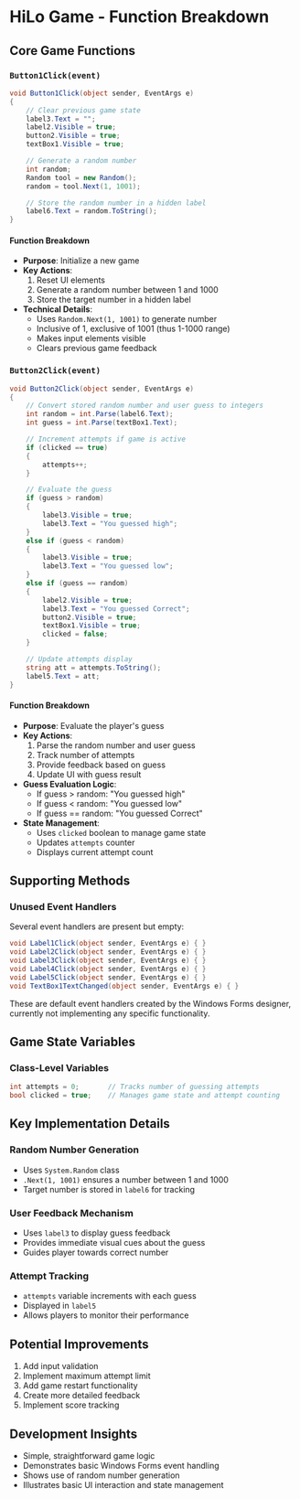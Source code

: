 # HiLo Game - Function Breakdown

## Core Game Functions

### `Button1Click(event)`
```csharp
void Button1Click(object sender, EventArgs e)
{
    // Clear previous game state
    label3.Text = "";
    label2.Visible = true;
    button2.Visible = true;
    textBox1.Visible = true;

    // Generate a random number
    int random;
    Random tool = new Random();
    random = tool.Next(1, 1001);

    // Store the random number in a hidden label
    label6.Text = random.ToString();
}
```

#### Function Breakdown
- **Purpose**: Initialize a new game
- **Key Actions**:
  1. Reset UI elements
  2. Generate a random number between 1 and 1000
  3. Store the target number in a hidden label
- **Technical Details**:
  - Uses `Random.Next(1, 1001)` to generate number
  - Inclusive of 1, exclusive of 1001 (thus 1-1000 range)
  - Makes input elements visible
  - Clears previous game feedback

### `Button2Click(event)`
```csharp
void Button2Click(object sender, EventArgs e)
{
    // Convert stored random number and user guess to integers
    int random = int.Parse(label6.Text);
    int guess = int.Parse(textBox1.Text);

    // Increment attempts if game is active
    if (clicked == true)
    {
        attempts++;
    }

    // Evaluate the guess
    if (guess > random)
    {
        label3.Visible = true;
        label3.Text = "You guessed high";
    }
    else if (guess < random)
    {
        label3.Visible = true;
        label3.Text = "You guessed low";
    }
    else if (guess == random)
    {
        label2.Visible = true;
        label3.Text = "You guessed Correct"; 
        button2.Visible = true;
        textBox1.Visible = true;
        clicked = false;
    }

    // Update attempts display
    string att = attempts.ToString();
    label5.Text = att; 
}
```

#### Function Breakdown
- **Purpose**: Evaluate the player's guess
- **Key Actions**:
  1. Parse the random number and user guess
  2. Track number of attempts
  3. Provide feedback based on guess
  4. Update UI with guess result
- **Guess Evaluation Logic**:
  - If guess > random: "You guessed high"
  - If guess < random: "You guessed low"
  - If guess == random: "You guessed Correct"
- **State Management**:
  - Uses `clicked` boolean to manage game state
  - Updates `attempts` counter
  - Displays current attempt count

## Supporting Methods

### Unused Event Handlers
Several event handlers are present but empty:
```csharp
void Label1Click(object sender, EventArgs e) { }
void Label2Click(object sender, EventArgs e) { }
void Label3Click(object sender, EventArgs e) { }
void Label4Click(object sender, EventArgs e) { }
void Label5Click(object sender, EventArgs e) { }
void TextBox1TextChanged(object sender, EventArgs e) { }
```
These are default event handlers created by the Windows Forms designer, currently not implementing any specific functionality.

## Game State Variables

### Class-Level Variables
```csharp
int attempts = 0;       // Tracks number of guessing attempts
bool clicked = true;    // Manages game state and attempt counting
```

## Key Implementation Details

### Random Number Generation
- Uses `System.Random` class
- `.Next(1, 1001)` ensures a number between 1 and 1000
- Target number is stored in `label6` for tracking

### User Feedback Mechanism
- Uses `label3` to display guess feedback
- Provides immediate visual cues about the guess
- Guides player towards correct number

### Attempt Tracking
- `attempts` variable increments with each guess
- Displayed in `label5`
- Allows players to monitor their performance

## Potential Improvements
1. Add input validation
2. Implement maximum attempt limit
3. Add game restart functionality
4. Create more detailed feedback
5. Implement score tracking

## Development Insights
- Simple, straightforward game logic
- Demonstrates basic Windows Forms event handling
- Shows use of random number generation
- Illustrates basic UI interaction and state management
